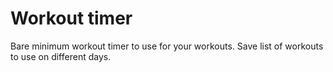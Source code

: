 # Workout timer
Bare minimum workout timer to use for your workouts. Save list of workouts to use on different days.